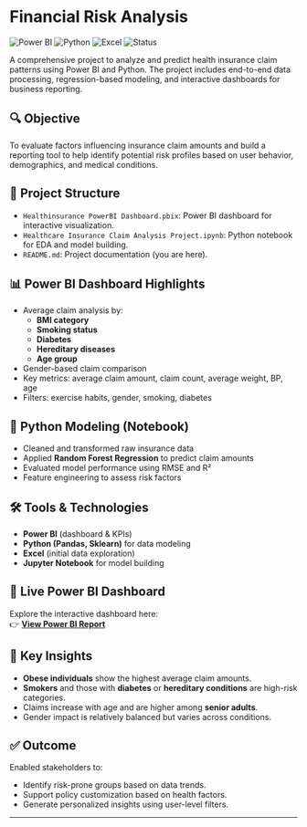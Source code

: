 # Financial Risk Analysis

![Power BI](https://img.shields.io/badge/Power%20BI-Interactive%20Dashboard-yellow?logo=powerbi)
![Python](https://img.shields.io/badge/Python-Modeling-blue?logo=python)
![Excel](https://img.shields.io/badge/Excel-Data%20Prep-green?logo=microsoft-excel)
![Status](https://img.shields.io/badge/Project-Completed-brightgreen)

A comprehensive project to analyze and predict health insurance claim patterns using Power BI and Python. The project includes end-to-end data processing, regression-based modeling, and interactive dashboards for business reporting.

## 🔍 Objective
To evaluate factors influencing insurance claim amounts and build a reporting tool to help identify potential risk profiles based on user behavior, demographics, and medical conditions.

## 📁 Project Structure
- `Healthinsurance PowerBI Dashboard.pbix`: Power BI dashboard for interactive visualization.
- `Healthcare Insurance Claim Analysis Project.ipynb`: Python notebook for EDA and model building.
- `README.md`: Project documentation (you are here).

## 📊 Power BI Dashboard Highlights
- Average claim analysis by:
  - **BMI category**
  - **Smoking status**
  - **Diabetes**
  - **Hereditary diseases**
  - **Age group**
- Gender-based claim comparison
- Key metrics: average claim amount, claim count, average weight, BP, age
- Filters: exercise habits, gender, smoking, diabetes

## 🧮 Python Modeling (Notebook)
- Cleaned and transformed raw insurance data
- Applied **Random Forest Regression** to predict claim amounts
- Evaluated model performance using RMSE and R²
- Feature engineering to assess risk factors

## 🛠 Tools & Technologies
- **Power BI** (dashboard & KPIs)
- **Python (Pandas, Sklearn)** for data modeling
- **Excel** (initial data exploration)
- **Jupyter Notebook** for model building

## 🔗 Live Power BI Dashboard

Explore the interactive dashboard here:  
👉 [**View Power BI Report**](https://app.powerbi.com/view?r=eyJrIjoiNWFkZjQzYTktMTY3ZS00NTM3LTg4NzQtODUwZjA2YWEyMWQ1IiwidCI6IjZiMzQ2ODk5LTRlZDYtNDc2MS1hYjc1LThhMmRiMGUyN2U3MiIsImMiOjh9)


## 📌 Key Insights
- **Obese individuals** show the highest average claim amounts.
- **Smokers** and those with **diabetes** or **hereditary conditions** are high-risk categories.
- Claims increase with age and are higher among **senior adults**.
- Gender impact is relatively balanced but varies across conditions.

## ✅ Outcome
Enabled stakeholders to:
- Identify risk-prone groups based on data trends.
- Support policy customization based on health factors.
- Generate personalized insights using user-level filters.

---

